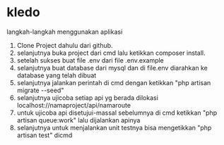 # kledo

langkah-langkah menggunakan aplikasi
1. Clone Project dahulu dari github.
2. selanjutnya buka project dari cmd lalu ketikkan composer install.
3. setelah sukses buat file .env dari file .env.example
4. selanjutnya buat database dari mysql dan di file.env diarahkan ke database yang telah dibuat
5. selanjutnya jalankan perintah di cmd dengan ketikkan "php artisan migrate --seed"
6. selanjutnya ujicoba setiap api yg berada dilokasi localhost://namaproject/api/namaroute
7. untuk ujicoba api disetujui-massal sebelumnya di cmd ketikkan "php artisan queue:work" lalu dijalankan apinya
8. selanjutnya untuk menjalankan unit testnya bisa mengetikkan "php artisan test" dicmd
